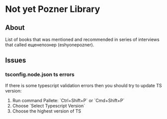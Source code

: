 # Not yet Pozner Library
## About
List of books that was mentioned and recommended in series of interviews that called ещенепознер (eshyonepozner).

## Issues

### tsconfig.node.json ts errors
If there is some typescript validation errors then you should try to update TS version:
<ol>
  <li>Run command Pallete: `Ctrl+Shift+P` or `Cmd+Shift+P`</li>
  <li>Choose `Select Typescript Version`</li>
  <li>Choose the highest version of TS</li>
</ol>